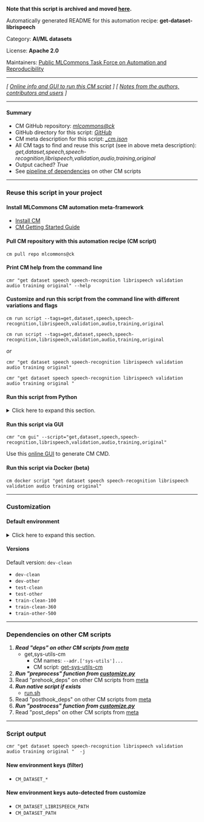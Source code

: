 **Note that this script is archived and moved [here](https://github.com/mlcommons/cm4mlops/tree/main/script/get-dataset-librispeech).**



Automatically generated README for this automation recipe: **get-dataset-librispeech**

Category: **AI/ML datasets**

License: **Apache 2.0**

Maintainers: [Public MLCommons Task Force on Automation and Reproducibility](https://github.com/mlcommons/ck/blob/master/docs/taskforce.md)

---
*[ [Online info and GUI to run this CM script](https://access.cknowledge.org/playground/?action=scripts&name=get-dataset-librispeech,09f29df607e0415d) ] [ [Notes from the authors, contributors and users](README-extra.md) ]*

---
#### Summary

* CM GitHub repository: *[mlcommons@ck](https://github.com/mlcommons/ck/tree/dev/cm-mlops)*
* GitHub directory for this script: *[GitHub](https://github.com/mlcommons/ck/tree/dev/cm-mlops/script/get-dataset-librispeech)*
* CM meta description for this script: *[_cm.json](_cm.json)*
* All CM tags to find and reuse this script (see in above meta description): *get,dataset,speech,speech-recognition,librispeech,validation,audio,training,original*
* Output cached? *True*
* See [pipeline of dependencies](#dependencies-on-other-cm-scripts) on other CM scripts


---
### Reuse this script in your project

#### Install MLCommons CM automation meta-framework

* [Install CM](https://access.cknowledge.org/playground/?action=install)
* [CM Getting Started Guide](https://github.com/mlcommons/ck/blob/master/docs/getting-started.md)

#### Pull CM repository with this automation recipe (CM script)

```cm pull repo mlcommons@ck```

#### Print CM help from the command line

````cmr "get dataset speech speech-recognition librispeech validation audio training original" --help````

#### Customize and run this script from the command line with different variations and flags

`cm run script --tags=get,dataset,speech,speech-recognition,librispeech,validation,audio,training,original`

`cm run script --tags=get,dataset,speech,speech-recognition,librispeech,validation,audio,training,original `

*or*

`cmr "get dataset speech speech-recognition librispeech validation audio training original"`

`cmr "get dataset speech speech-recognition librispeech validation audio training original " `


#### Run this script from Python

<details>
<summary>Click here to expand this section.</summary>

```python

import cmind

r = cmind.access({'action':'run'
                  'automation':'script',
                  'tags':'get,dataset,speech,speech-recognition,librispeech,validation,audio,training,original'
                  'out':'con',
                  ...
                  (other input keys for this script)
                  ...
                 })

if r['return']>0:
    print (r['error'])

```

</details>


#### Run this script via GUI

```cmr "cm gui" --script="get,dataset,speech,speech-recognition,librispeech,validation,audio,training,original"```

Use this [online GUI](https://cKnowledge.org/cm-gui/?tags=get,dataset,speech,speech-recognition,librispeech,validation,audio,training,original) to generate CM CMD.

#### Run this script via Docker (beta)

`cm docker script "get dataset speech speech-recognition librispeech validation audio training original" `

___
### Customization

#### Default environment

<details>
<summary>Click here to expand this section.</summary>

These keys can be updated via `--env.KEY=VALUE` or `env` dictionary in `@input.json` or using script flags.


</details>

#### Versions
Default version: `dev-clean`

* `dev-clean`
* `dev-other`
* `test-clean`
* `test-other`
* `train-clean-100`
* `train-clean-360`
* `train-other-500`
___
### Dependencies on other CM scripts


  1. ***Read "deps" on other CM scripts from [meta](https://github.com/mlcommons/ck/tree/dev/cm-mlops/script/get-dataset-librispeech/_cm.json)***
     * get,sys-utils-cm
       * CM names: `--adr.['sys-utils']...`
       - CM script: [get-sys-utils-cm](https://github.com/mlcommons/ck/tree/master/cm-mlops/script/get-sys-utils-cm)
  1. ***Run "preprocess" function from [customize.py](https://github.com/mlcommons/ck/tree/dev/cm-mlops/script/get-dataset-librispeech/customize.py)***
  1. Read "prehook_deps" on other CM scripts from [meta](https://github.com/mlcommons/ck/tree/dev/cm-mlops/script/get-dataset-librispeech/_cm.json)
  1. ***Run native script if exists***
     * [run.sh](https://github.com/mlcommons/ck/tree/dev/cm-mlops/script/get-dataset-librispeech/run.sh)
  1. Read "posthook_deps" on other CM scripts from [meta](https://github.com/mlcommons/ck/tree/dev/cm-mlops/script/get-dataset-librispeech/_cm.json)
  1. ***Run "postrocess" function from [customize.py](https://github.com/mlcommons/ck/tree/dev/cm-mlops/script/get-dataset-librispeech/customize.py)***
  1. Read "post_deps" on other CM scripts from [meta](https://github.com/mlcommons/ck/tree/dev/cm-mlops/script/get-dataset-librispeech/_cm.json)

___
### Script output
`cmr "get dataset speech speech-recognition librispeech validation audio training original "  -j`
#### New environment keys (filter)

* `CM_DATASET_*`
#### New environment keys auto-detected from customize

* `CM_DATASET_LIBRISPEECH_PATH`
* `CM_DATASET_PATH`